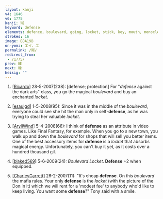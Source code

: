 ```yaml
---
layout: kanji
v4: 1646
v6: 1775
kanji: 衛
keyword: defense
elements: defence, boulevard, going, locket, stick, key, mouth, monocle, sunglasses with one lens missing
strokes: 16
image: E8A19B
on-yomi: エイ、エ
permalink: /衛/
redirect_from:
 - /1775/
prev: 緯
next: 韓
heisig: ""
---
```


1) [<a href="http://kanji.koohii.com/profile/Ricardo">Ricardo</a>] 28-5-2007(238): [defense; protection] For &quot;<em>defense</em> against the dark arts&quot; class, you go the magical <em>boulevard</em> and buy an enchanted <em>locket</em>.

2) [<a href="http://kanji.koohii.com/profile/esaulgd">esaulgd</a>] 1-5-2008(95): Since it was in the middle of the <em>boulevard</em>, everyone could see she hit the man only in self-<strong>defense</strong>, as he was trying to steal her valuable <em>locket</em>.

3) [<a href="http://kanji.koohii.com/profile/AryllWind">AryllWind</a>] 5-4-2008(66): I think of<strong> defense</strong> as an attribute in video games. Like Final Fantasy, for example. When you go to a new town, you walk up and down the <em>boulevard</em> for shops that will sell you better items. One of the best accessory items for<strong> defense</strong> is a <em>locket</em> that absorbs magical energy. Unfortunately, you can&#039;t buy it yet, as it costs over a hundred thousand gil.

4) [<a href="http://kanji.koohii.com/profile/blaked569">blaked569</a>] 5-6-2009(24): <em>Boulevard Locket</em>.<strong> Defense</strong> +2 when equipped.

5) [<a href="http://kanji.koohii.com/profile/CharleyGarrett">CharleyGarrett</a>] 26-2-2007(11): &quot;It&#039;s cheap <strong>defense</strong>. On this <em>boulevard</em> the mafia rules. Your only <strong>defense</strong> is the <em>locket</em> (with the picture of the Don in it) which we will rent for a &#039;modest fee&#039; to anybody who&#039;d like to keep living. You want some <strong>defense</strong>?&quot; Tony said with a smile.

